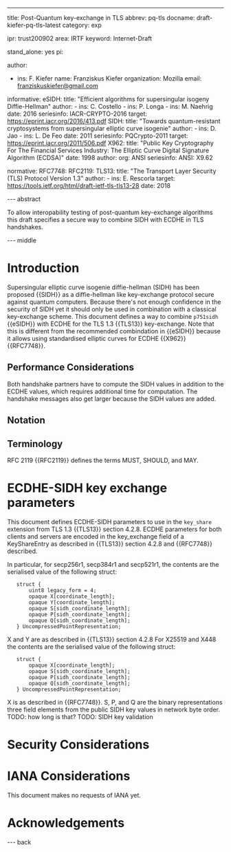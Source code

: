 ---
title: Post-Quantum key-exchange in TLS
abbrev: pq-tls
docname: draft-kiefer-pq-tls-latest
category: exp

ipr: trust200902
area: IRTF
keyword: Internet-Draft

stand_alone: yes
pi:

author:
 -  ins: F. Kiefer
    name: Franziskus Kiefer
    organization: Mozilla
    email: franziskuskiefer@gmail.com

informative:
  eSIDH:
     title: "Efficient algorithms for supersingular isogeny Diffie-Hellman"
     author:
       - ins: C. Costello
       - ins: P. Longa
       - ins: M. Naehrig
     date: 2016
     seriesinfo: IACR-CRYPTO-2016
     target: https://eprint.iacr.org/2016/413.pdf
  SIDH:
     title: "Towards quantum-resistant cryptosystems from supersingular elliptic curve
isogenie"
     author:
       - ins: D. Jao
       - ins: L. De Feo
     date: 2011
     seriesinfo: PQCrypto-2011
     target: https://eprint.iacr.org/2011/506.pdf
  X962:
       title: "Public Key Cryptography For The Financial Services Industry: The Elliptic Curve Digital Signature Algorithm (ECDSA)"
       date: 1998
       author:
         org: ANSI
       seriesinfo:
         ANSI: X9.62

normative:
  RFC7748:
  RFC2119:
  TLS13:
     title: "The Transport Layer Security (TLS) Protocol Version 1.3"
     author:
       - ins: E. Rescorla
     target: https://tools.ietf.org/html/draft-ietf-tls-tls13-28
     date: 2018
        

--- abstract

To allow interopability testing of post-quantum key-exchange algorithms this
draft specifies a secure way to combine SIDH with ECDHE in TLS handshakes.

--- middle

# Introduction

Supersingular elliptic curve isogenie diffie-hellman (SIDH) has been proposed
{{SIDH}} as a diffie-hellman like key-exchange protocol secure against quantum
computers.
Because there's not enough confidence in the security of SIDH yet it should only
be used in combination with a classical key-exchange scheme.
This document defines a way to combine `p751sidh` {{eSIDH}} with ECDHE for the
TLS 1.3 {{TLS13}} key-exchange.
Note that this is different from the recommended combindation in {{eSIDH}}
because it allows using standardised elliptic curves for ECDHE {{X962}}{{RFC7748}}.

## Performance Considerations

Both handshake partners have to compute the SIDH values in addition to the ECDHE
values, which requires additional time for computation.
The handshake messages also get larger because the SIDH values are added.

## Notation


## Terminology
RFC 2119 {{RFC2119}} defines the terms MUST, SHOULD, and MAY.


# ECDHE-SIDH key exchange parameters

This document defines ECDHE-SIDH parameters to use in the `key_share` extension
from TLS 1.3 {{TLS13}} section 4.2.8.
ECDHE parameters for both clients and servers are encoded in the key_exchange
field of a KeyShareEntry as described in {{TLS13}} section 4.2.8 and
{{RFC7748}} described.

In particular, for secp256r1, secp384r1 and secp521r1, the contents are the
serialised value of the following struct:

       struct {
           uint8 legacy_form = 4;
           opaque X[coordinate_length];
           opaque Y[coordinate_length];
           opaque S[sidh_coordinate_length];
           opaque P[sidh_coordinate_length];
           opaque Q[sidh_coordinate_length];
       } UncompressedPointRepresentation;

X and Y are as described in {{TLS13}} section 4.2.8
For X25519 and X448 the contents are the serialised value of the following
struct:

       struct {
           opaque X[coordinate_length];
           opaque S[sidh_coordinate_length];
           opaque P[sidh_coordinate_length];
           opaque Q[sidh_coordinate_length];
       } UncompressedPointRepresentation;

X is as described in {{RFC7748}}.
S, P, and Q are the binary representations three field elements from the public
SIDH key values in network byte order.
TODO: how long is that?
TODO: SIDH key validation

# Security Considerations


# IANA Considerations

This document makes no requests of IANA yet.

# Acknowledgements


--- back